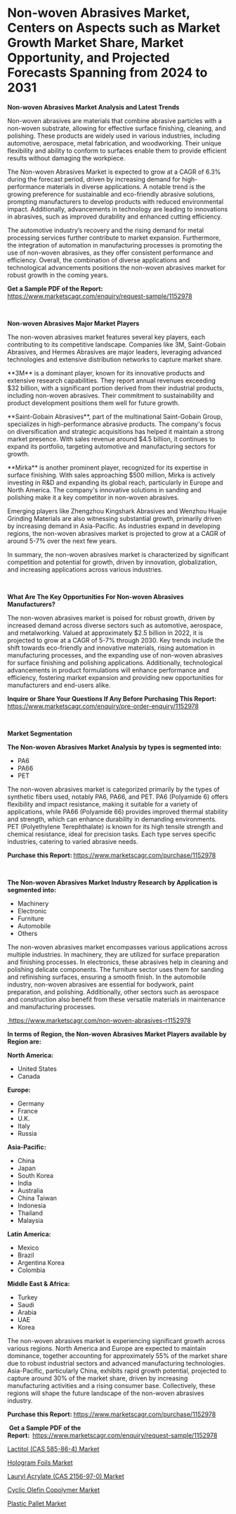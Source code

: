 <p><h1>Non-woven Abrasives Market, Centers on Aspects such as Market Growth Market Share, Market Opportunity, and Projected Forecasts Spanning from 2024 to 2031</h1></p><p><strong>Non-woven Abrasives Market Analysis and Latest Trends</strong></p>
<p><p>Non-woven abrasives are materials that combine abrasive particles with a non-woven substrate, allowing for effective surface finishing, cleaning, and polishing. These products are widely used in various industries, including automotive, aerospace, metal fabrication, and woodworking. Their unique flexibility and ability to conform to surfaces enable them to provide efficient results without damaging the workpiece.</p><p>The Non-woven Abrasives Market is expected to grow at a CAGR of 6.3% during the forecast period, driven by increasing demand for high-performance materials in diverse applications. A notable trend is the growing preference for sustainable and eco-friendly abrasive solutions, prompting manufacturers to develop products with reduced environmental impact. Additionally, advancements in technology are leading to innovations in abrasives, such as improved durability and enhanced cutting efficiency.</p><p>The automotive industry’s recovery and the rising demand for metal processing services further contribute to market expansion. Furthermore, the integration of automation in manufacturing processes is promoting the use of non-woven abrasives, as they offer consistent performance and efficiency. Overall, the combination of diverse applications and technological advancements positions the non-woven abrasives market for robust growth in the coming years.</p></p>
<p><strong>Get a Sample PDF of the Report:&nbsp;</strong> <a href="https://www.marketscagr.com/enquiry/request-sample/1152978">https://www.marketscagr.com/enquiry/request-sample/1152978</a></p>
<p>&nbsp;</p>
<p><strong>Non-woven Abrasives Major Market Players</strong></p>
<p><p>The non-woven abrasives market features several key players, each contributing to its competitive landscape. Companies like 3M, Saint-Gobain Abrasives, and Hermes Abrasives are major leaders, leveraging advanced technologies and extensive distribution networks to capture market share.</p><p>**3M** is a dominant player, known for its innovative products and extensive research capabilities. They report annual revenues exceeding $32 billion, with a significant portion derived from their industrial products, including non-woven abrasives. Their commitment to sustainability and product development positions them well for future growth.</p><p>**Saint-Gobain Abrasives**, part of the multinational Saint-Gobain Group, specializes in high-performance abrasive products. The company's focus on diversification and strategic acquisitions has helped it maintain a strong market presence. With sales revenue around $4.5 billion, it continues to expand its portfolio, targeting automotive and manufacturing sectors for growth.</p><p>**Mirka** is another prominent player, recognized for its expertise in surface finishing. With sales approaching $500 million, Mirka is actively investing in R&D and expanding its global reach, particularly in Europe and North America. The company's innovative solutions in sanding and polishing make it a key competitor in non-woven abrasives.</p><p>Emerging players like Zhengzhou Kingshark Abrasives and Wenzhou Huajie Grinding Materials are also witnessing substantial growth, primarily driven by increasing demand in Asia-Pacific. As industries expand in developing regions, the non-woven abrasives market is projected to grow at a CAGR of around 5-7% over the next few years.</p><p>In summary, the non-woven abrasives market is characterized by significant competition and potential for growth, driven by innovation, globalization, and increasing applications across various industries.</p></p>
<p>&nbsp;</p>
<p><strong>What Are The Key Opportunities For Non-woven Abrasives Manufacturers?</strong></p>
<p><p>The non-woven abrasives market is poised for robust growth, driven by increased demand across diverse sectors such as automotive, aerospace, and metalworking. Valued at approximately $2.5 billion in 2022, it is projected to grow at a CAGR of 5-7% through 2030. Key trends include the shift towards eco-friendly and innovative materials, rising automation in manufacturing processes, and the expanding use of non-woven abrasives for surface finishing and polishing applications. Additionally, technological advancements in product formulations will enhance performance and efficiency, fostering market expansion and providing new opportunities for manufacturers and end-users alike.</p></p>
<p><strong>Inquire or Share Your Questions If Any Before Purchasing This Report:</strong> <a href="https://www.marketscagr.com/enquiry/pre-order-enquiry/1152978">https://www.marketscagr.com/enquiry/pre-order-enquiry/1152978</a></p>
<p>&nbsp;</p>
<p><strong>Market Segmentation</strong></p>
<p><strong>The Non-woven Abrasives Market Analysis by types is segmented into:</strong></p>
<p><ul><li>PA6</li><li>PA66</li><li>PET</li></ul></p>
<p><p>The non-woven abrasives market is categorized primarily by the types of synthetic fibers used, notably PA6, PA66, and PET. PA6 (Polyamide 6) offers flexibility and impact resistance, making it suitable for a variety of applications, while PA66 (Polyamide 66) provides improved thermal stability and strength, which can enhance durability in demanding environments. PET (Polyethylene Terephthalate) is known for its high tensile strength and chemical resistance, ideal for precision tasks. Each type serves specific industries, catering to varied abrasive needs.</p></p>
<p><strong>Purchase this Report:&nbsp;</strong><a href="https://www.marketscagr.com/purchase/1152978">https://www.marketscagr.com/purchase/1152978</a></p>
<p>&nbsp;</p>
<p><strong>The Non-woven Abrasives Market Industry Research by Application is segmented into:</strong></p>
<p><ul><li>Machinery</li><li>Electronic</li><li>Furniture</li><li>Automobile</li><li>Others</li></ul></p>
<p><p>The non-woven abrasives market encompasses various applications across multiple industries. In machinery, they are utilized for surface preparation and finishing processes. In electronics, these abrasives help in cleaning and polishing delicate components. The furniture sector uses them for sanding and refinishing surfaces, ensuring a smooth finish. In the automobile industry, non-woven abrasives are essential for bodywork, paint preparation, and polishing. Additionally, other sectors such as aerospace and construction also benefit from these versatile materials in maintenance and manufacturing processes.</p></p>
<p><a href="https://www.marketscagr.com/non-woven-abrasives-r1152978">&nbsp;https://www.marketscagr.com/non-woven-abrasives-r1152978</a></p>
<p><strong>In terms of Region, the Non-woven Abrasives Market Players available by Region are:</strong></p>
<p>
    <p> <strong> North America: </strong>
        <ul>
            <li>United States</li>
            <li>Canada</li>
        </ul>
        </p> 
    <p> <strong> Europe: </strong>
        <ul>
            <li>Germany</li>
            <li>France</li>
            <li>U.K.</li>
            <li>Italy</li>
            <li>Russia</li>
        </ul>
        </p> 
    <p> <strong> Asia-Pacific: </strong>
        <ul>
            <li>China</li>
            <li>Japan</li>
            <li>South Korea</li>
            <li>India</li>
            <li>Australia</li>
            <li>China Taiwan</li>
            <li>Indonesia</li>
            <li>Thailand</li>
            <li>Malaysia</li>
        </ul>
        </p> 
    <p> <strong> Latin America: </strong>
        <ul>
            <li>Mexico</li>
            <li>Brazil</li>
            <li>Argentina Korea</li>
            <li>Colombia</li>
        </ul>
        </p> 
    <p> <strong> Middle East & Africa: </strong>
        <ul>
            <li>Turkey</li>
            <li>Saudi</li>
            <li>Arabia</li>
            <li>UAE</li>
            <li>Korea</li>
        </ul>
    </p>
    </p>
<p><p>The non-woven abrasives market is experiencing significant growth across various regions. North America and Europe are expected to maintain dominance, together accounting for approximately 55% of the market share due to robust industrial sectors and advanced manufacturing technologies. Asia-Pacific, particularly China, exhibits rapid growth potential, projected to capture around 30% of the market share, driven by increasing manufacturing activities and a rising consumer base. Collectively, these regions will shape the future landscape of the non-woven abrasives industry.</p></p>
<p><strong>Purchase this Report: </strong><a href="https://www.marketscagr.com/purchase/1152978">https://www.marketscagr.com/purchase/1152978</a></p>
<p>&nbsp;<strong>Get a Sample PDF of the Report:&nbsp;&nbsp;</strong><a href="https://www.marketscagr.com/enquiry/request-sample/1152978">https://www.marketscagr.com/enquiry/request-sample/1152978</a></p>
<p><strong></strong></p>
<p><p><a href="https://issuu.com/reportprime-2/docs/lactitol-cas-585-86-4-market-size-2_9dfa5108e9bfef">Lactitol (CAS 585-86-4) Market</a></p><p><a href="https://www.linkedin.com/pulse/hologram-foils-market-share-size-trends-industry-analysis-yxtgf?trackingId=6NP7gyQyQembiKRT6e6xlA%3D%3D">Hologram Foils Market</a></p><p><a href="https://issuu.com/reportprime-2/docs/lauryl-acrylate-cas-2156-97-0-marke_bc2d80ad333110">Lauryl Acrylate (CAS 2156-97-0) Market</a></p><p><a href="https://www.linkedin.com/pulse/in-depth-analysis-global-cyclic-olefin-copolymer-market-710pf?trackingId=G00UTonSRQyf%2BqRWPQLxug%3D%3D">Cyclic Olefin Copolymer Market</a></p><p><a href="https://www.linkedin.com/pulse/how-plastic-pallet-market-evolve-growth-analysis-year-2024-4ypwf?trackingId=K2B3cmpGR6u5dVuWfAeEgw%3D%3D">Plastic Pallet Market</a></p></p>